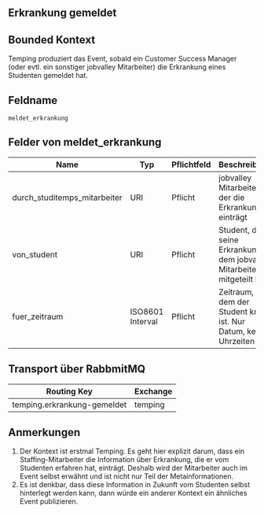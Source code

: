 ## Erkrankung gemeldet

## Bounded Kontext

Temping produziert das Event, sobald ein Customer Success Manager (oder evtl. ein sonstiger jobvalley Mitarbeiter) die Erkrankung eines Studenten gemeldet hat.

## Feldname

`meldet_erkrankung`

## Felder von meldet_erkrankung

| Name                         | Typ              | Pflichtfeld | Beschreibung                                                            |
| ---------------------------- | ---------------- | ----------- | ----------------------------------------------------------------------- |
| durch_studitemps_mitarbeiter | URI              | Pflicht     | jobvalley Mitarbeiter, der die Erkrankung einträgt                     |
| von_student                  | URI              | Pflicht     | Student, der seine Erkrankung dem jobvalley Mitarbeiter mitgeteilt hat |
| fuer_zeitraum                | ISO8601 Interval | Pflicht     | Zeitraum, in dem der Student krank ist. Nur Datum, keine Uhrzeiten      |

## Transport über RabbmitMQ

| Routing Key                 | Exchange |
| --------------------------- | -------- |
| temping.erkrankung-gemeldet | temping  |

## Anmerkungen

1.  Der Kontext ist erstmal Temping. Es geht hier explizit darum, dass ein Staffing-Mitarbeiter die Information über Erkrankung, die er vom Studenten erfahren hat, einträgt. Deshalb wird der Mitarbeiter auch im Event selbst erwähnt und ist nicht nur Teil der Metainformationen.
2.  Es ist denkbar, dass diese Information in Zukunft vom Studenten selbst hinterlegt werden kann, dann würde ein anderer Kontext ein ähnliches Event publizieren.
